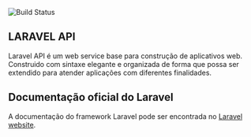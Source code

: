 ![Build Status](https://travis-ci.org/luizcoder/laravel-api.svg)

## LARAVEL API

Laravel API é um web service base para construção de aplicativos web. Construido com sintaxe elegante e organizada de forma que possa ser extendido para atender aplicações com diferentes finalidades.

## Documentação oficial do Laravel

A documentação do framework Laravel pode ser encontrada no [Laravel website](http://laravel.com/docs).

